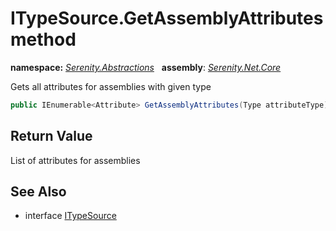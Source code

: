 # ITypeSource.GetAssemblyAttributes method
**namespace:** *[Serenity.Abstractions](../../README.md#serenity.abstractions-namespace)*   **assembly**: *[Serenity.Net.Core](../../README.md)*

Gets all attributes for assemblies with given type

```csharp
public IEnumerable<Attribute> GetAssemblyAttributes(Type attributeType)
```

## Return Value

List of attributes for assemblies

## See Also

* interface [ITypeSource](../ITypeSource.md)